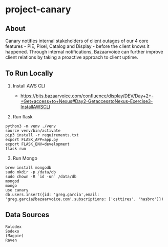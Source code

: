 # project-canary


## About

Canary notifies internal stakeholders of client outages of our 4 core features - PIE, Pixel, Catalog and Display - before the client knows it happened.
Through internal notifications, Bazaarvoice can further improve client relations by taking a proactive approach to client uptime.

## To Run Locally

1. Install AWS CLI
    * https://bits.bazaarvoice.com/confluence/display/DEV/Day+2+-+Get+access+to+Nexus#Day2-GetaccesstoNexus-Exercise3-InstallAWSCLI

2. Run flask

```
python3 -m venv ./venv
source venv/bin/activate
pip3 install -r requirements.txt
export FLASK_APP=app.py
export FLASK_ENV=development
flask run
```

3. Run Mongo

```
brew install mongodb
sudo mkdir -p /data/db
sudo chown -R `id -un` /data/db
mongod
mongo
use canary
db.users.insert({id: 'greg.garcia',email: 'greg.garcia@bazaarvoice.com',subscriptions: ['csttires', 'hasbro']})
```

## Data Sources

```
Rolodex
Sodexo
(Magpie)
Raven
```